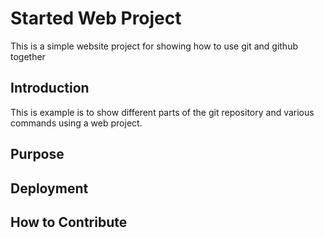 # Started Web Project

This is a simple website project for showing how to use git and github together

## Introduction

This is example is to show different parts of the git repository and various commands using a web project.

## Purpose

## Deployment

## How to Contribute
